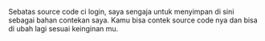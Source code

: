 Sebatas source code ci login, saya sengaja untuk menyimpan di sini sebagai bahan contekan saya. Kamu bisa contek source code nya dan bisa di ubah lagi sesuai keinginan mu.
